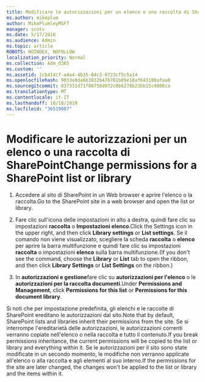 ```yaml
---
title: Modificare le autorizzazioni per un elenco o una raccolta di SharePoint
ms.author: mikeplum
author: MikePlumleyMSFT
manager: scotv
ms.date: 5/17/2018
ms.audience: Admin
ms.topic: article
ROBOTS: NOINDEX, NOFOLLOW
localization_priority: Normal
ms.collection: Adm_O365
ms.custom: ''
ms.assetid: 1cb414cf-a4a4-4b35-84c2-0723cf5c5a14
ms.openlocfilehash: 9033e8da6b3032b47b761b89e18af643100afaa0
ms.sourcegitcommit: 037331d71f06750d972c0b6278b23bb15c4806ca
ms.translationtype: MT
ms.contentlocale: it-IT
ms.lasthandoff: 10/18/2019
ms.locfileid: "36519087"
---
```

# <a name="change-permissions-for-a-sharepoint-list-or-library"></a><span data-ttu-id="c0476-102">Modificare le autorizzazioni per un elenco o una raccolta di SharePoint</span><span class="sxs-lookup"><span data-stu-id="c0476-102">Change permissions for a SharePoint list or library</span></span>

1. <span data-ttu-id="c0476-103">Accedere al sito di SharePoint in un Web browser e aprire l'elenco o la raccolta.</span><span class="sxs-lookup"><span data-stu-id="c0476-103">Go to the SharePoint site in a web browser and open the list or library.</span></span>
    
2. <span data-ttu-id="c0476-104">Fare clic sull'icona delle impostazioni in alto a destra, quindi fare clic su impostazioni **raccolta** o **Impostazioni elenco**.</span><span class="sxs-lookup"><span data-stu-id="c0476-104">Click the Settings icon in the upper right, and then click **Library settings** or **List settings**.</span></span> <span data-ttu-id="c0476-105">Se il comando non viene visualizzato, scegliere la scheda **raccolta** o **elenco** per aprire la barra multifunzione e quindi fare clic su impostazioni **raccolta** o impostazioni **elenco** sulla barra multifunzione.</span><span class="sxs-lookup"><span data-stu-id="c0476-105">(If you don't see the command, choose the **Library** or **List** tab to open the ribbon, and then click **Library Settings** or **List Settings** on the ribbon.)</span></span> 
    
3. <span data-ttu-id="c0476-106">In **autorizzazioni e gestione**fare clic su **autorizzazioni per l'elenco** o le **autorizzazioni per la raccolta documenti**.</span><span class="sxs-lookup"><span data-stu-id="c0476-106">Under **Permissions and Management**, click **Permissions for this list** or **Permissions for this document library**.</span></span>
    
<span data-ttu-id="c0476-107">Si noti che per impostazione predefinita, gli elenchi e le raccolte di SharePoint ereditano le autorizzazioni dal sito.</span><span class="sxs-lookup"><span data-stu-id="c0476-107">Note that by default, SharePoint lists and libraries inherit their permissions from the site.</span></span> <span data-ttu-id="c0476-108">Se si interrompe l'ereditarietà delle autorizzazioni, le autorizzazioni correnti verranno copiate nell'elenco o nella raccolta e tutto il contenuto.</span><span class="sxs-lookup"><span data-stu-id="c0476-108">If you break permissions inheritance, the current permissions will be copied to the list or library and everything within it.</span></span> <span data-ttu-id="c0476-109">Se le autorizzazioni per il sito sono state modificate in un secondo momento, le modifiche non verranno applicate all'elenco o alla raccolta e agli elementi al suo interno.</span><span class="sxs-lookup"><span data-stu-id="c0476-109">If the permissions for the site are later changed, the changes won't be applied to the list or library and the items within it.</span></span>
  

